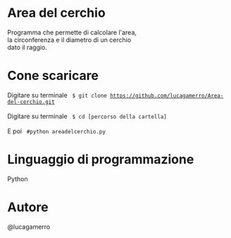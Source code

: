 # Area del cerchio
Programma che permette di calcolare l'area, <br>
la circonferenza e il diametro di un cerchio <br>
dato il raggio.
# Cone scaricare
Digitare su terminale <code> $ git clone https://github.com/lucagamerro/Area-del-cerchio.git </code> <br>
Digitare su terminale <code> $ cd [percorso della cartella] </code> <br>
E poi <code> #python areadelcerchio.py </code>
# Linguaggio di programmazione
Python
# Autore
@lucagamerro
